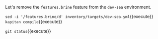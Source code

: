 Let's remove the `features.brine` feature from the `dev-sea` environment.

`sed -i '/features.brine/d' inventory/targets/dev-sea.yml`{{execute}}
`kapitan compile`{{execute}}

`git status`{{execute}}
